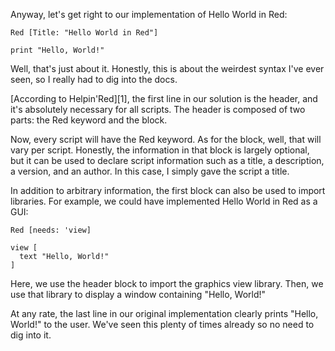 Anyway, let's get right to our implementation of Hello World in Red:

```red
Red [Title: "Hello World in Red"]

print "Hello, World!"
```

Well, that's just about it. Honestly, this is about the weirdest syntax
I've ever seen, so I really had to dig into the docs.

[According to Helpin'Red][1], the first line in our solution is the header,
and it's absolutely necessary for all scripts. The header is composed of two
parts: the Red keyword and the block.

Now, every script will have the Red keyword. As for the block, well, that
will vary per script. Honestly, the information in that block is largely
optional, but it can be used to declare script information such as a title,
a description, a version, and an author. In this case, I simply gave the
script a title.

In addition to arbitrary information, the first block can also be used to
import libraries. For example, we could have implemented Hello World in
Red as a GUI:

```red
Red [needs: 'view]

view [
  text "Hello, World!"
]
```

Here, we use the header block to import the graphics view library. Then,
we use that library to display a window containing "Hello, World!"

At any rate, the last line in our original implementation clearly prints
"Hello, World!" to the user. We've seen this plenty of times already so
no need to dig into it.
